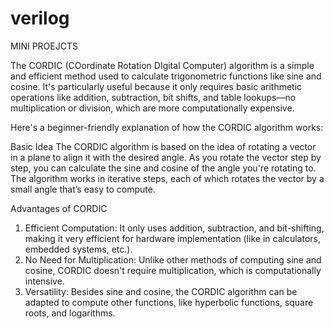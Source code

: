 # verilog
MINI PROEJCTS 

The CORDIC (COordinate Rotation DIgital Computer) algorithm is a simple and efficient method used to calculate trigonometric functions like sine and cosine. It's particularly useful because it only requires basic arithmetic operations like addition, subtraction, bit shifts, and table lookups—no multiplication or division, which are more computationally expensive.

Here's a beginner-friendly explanation of how the CORDIC algorithm works:

Basic Idea
The CORDIC algorithm is based on the idea of rotating a vector in a plane to align it with the desired angle. As you rotate the vector step by step, you can calculate the sine and cosine of the angle you're rotating to. The algorithm works in iterative steps, each of which rotates the vector by a small angle that’s easy to compute.

Advantages of CORDIC
1. Efficient Computation: It only uses addition, subtraction, and bit-shifting, making it very efficient for hardware implementation (like in calculators, embedded systems, etc.).
2. No Need for Multiplication: Unlike other methods of computing sine and cosine, CORDIC doesn't require multiplication, which is computationally intensive.
3. Versatility: Besides sine and cosine, the CORDIC algorithm can be adapted to compute other functions, like hyperbolic functions, square roots, and logarithms.
